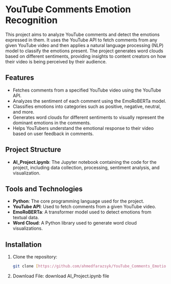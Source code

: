 # YouTube Comments Emotion Recognition

This project aims to analyze YouTube comments and detect the emotions expressed in them. It uses the YouTube API to fetch comments from any given YouTube video and then applies a natural language processing (NLP) model to classify the emotions present. The project generates word clouds based on different sentiments, providing insights to content creators on how their video is being perceived by their audience.

## Features

- Fetches comments from a specified YouTube video using the YouTube API.
- Analyzes the sentiment of each comment using the EmoRoBERTa model.
- Classifies emotions into categories such as positive, negative, neutral, and more.
- Generates word clouds for different sentiments to visually represent the dominant emotions in the comments.
- Helps YouTubers understand the emotional response to their video based on user feedback in comments.

## Project Structure

- **AI_Project.ipynb**: The Jupyter notebook containing the code for the project, including data collection, processing, sentiment analysis, and visualization.

## Tools and Technologies

- **Python**: The core programming language used for the project.
- **YouTube API**: Used to fetch comments from a given YouTube video.
- **EmoRoBERTa**: A transformer model used to detect emotions from textual data.
- **Word Cloud**: A Python library used to generate word cloud visualizations.

## Installation

1. Clone the repository:
   ```bash
   git clone [https://github.com/ahmedfarazsyk/YouTube_Comments_Emotion_Recognition.git]
2. Download File:
   download AI_Project.ipynb file
